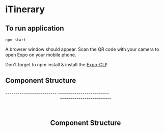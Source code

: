 # iTinerary

## To run application

`npm start`

A browser window should appear. Scan the QR code with your camera to open Expo on your mobile phone.

Don't forget to npm install & install the [Expo-CLI](https://facebook.github.io/react-native/docs/getting-started)!

## Component Structure

<App>
  <AppEntry(Navigate to AppNavigator)>
</App>
-------------------------
<AppNavigator>
  <MainTabNavigator>
    <HomeScreen />
    <Settings />
  </MainTabNavigator>
</AppNavigator>
-------------------------
<HomeScreen>
  <Header />
  <Post />
  <Post />
  <Post />
</HomeScreen>
-------------------------
<Header>
  <CreatePost />
</Header>

## Component Structure
